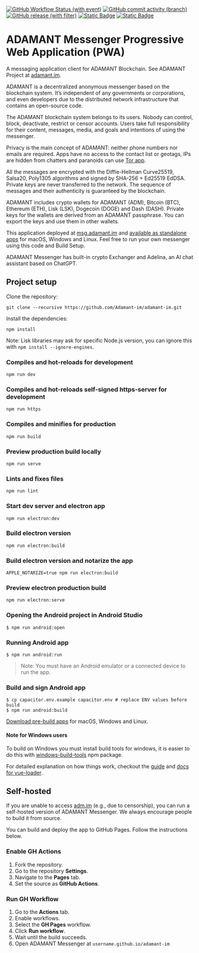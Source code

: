 [![GitHub Workflow Status (with event)](https://img.shields.io/github/actions/workflow/status/adamant-im/adamant-im/preview.yml)](https://github.com/Adamant-im/adamant-im/actions/workflows/preview.yml) [![GitHub commit activity (branch)](https://img.shields.io/github/commit-activity/m/Adamant-im/adamant-im/dev?color=24bd13)](https://github.com/Adamant-im/adamant-im/graphs/commit-activity) [![GitHub release (with filter)](https://img.shields.io/github/v/release/adamant-im/adamant-im?color=24bd13)](https://github.com/Adamant-im/adamant-im/releases) [![Static Badge](https://img.shields.io/badge/Slack-brightgreen?logo=slack&logoColor=white&labelColor=fa8f02&color=grey&link=https%3A%2F%2Fjoin.slack.com%2Ft%2Fadamant-im%2Fshared_invite%2Fzt-3n32uqh3-TmTM4qPAKcp3PzrPMtKETQ)](https://join.slack.com/t/adamant-im/shared_invite/zt-3n32uqh3-TmTM4qPAKcp3PzrPMtKETQ) [![Static Badge](https://img.shields.io/badge/Twitter-brightgreen?logo=x&logoColor=white&labelColor=blue&color=grey&link=https%3A%2F%2Ftwitter.com%2Fadamant_im)](https://twitter.com/adamant_im)

# ADAMANT Messenger Progressive Web Application (PWA)

A messaging application client for ADAMANT Blockchain. See ADAMANT Project at [adamant.im](https://adamant.im).

ADAMANT is a decentralized anonymous messenger based on the blockchain system. It’s independent of any governments or corporations, and even developers due to the distributed network infrastructure that contains an open-source code.

The ADAMANT blockchain system belongs to its users. Nobody can control, block, deactivate, restrict or censor accounts. Users take full responsibility for their content, messages, media, and goals and intentions of using the messenger.

Privacy is the main concept of ADAMANT: neither phone numbers nor emails are required. Apps have no access to the contact list or geotags, IPs are hidden from chatters and paranoids can use [Tor app](http://adamant6457join2rxdkr2y7iqatar7n4n72lordxeknj435i4cjhpyd.onion).

All the messages are encrypted with the Diffie-Hellman Curve25519, Salsa20, Poly1305 algorithms and signed by SHA-256 + Ed25519 EdDSA. Private keys are never transferred to the network. The sequence of messages and their authenticity is guaranteed by the blockchain.

ADAMANT includes crypto wallets for ADAMANT (ADM), Bitcoin (BTC), Ethereum (ETH), Lisk (LSK), Dogecoin (DOGE) and Dash (DASH). Private keys for the wallets are derived from an ADAMANT passphrase. You can export the keys and use them in other wallets.

This application deployed at [msg.adamant.im](https://msg.adamant.im) and [available as standalone apps](https://adamant.im/#adm-apps) for macOS, Windows and Linux. Feel free to run your own messenger using this code and Build Setup.

ADAMANT Messenger has built-in crypto Exchanger and Adelina, an AI chat assistant based on ChatGPT.

## Project setup

Clone the repository:

```
git clone --recursive https://github.com/Adamant-im/adamant-im.git
```

Install the dependencies:

```
npm install
```

Note: Lisk libraries may ask for specific Node.js version, you can ignore this with `npm install --ignore-engines`.

### Compiles and hot-reloads for development

```
npm run dev
```

### Compiles and hot-reloads self-signed https-server for development

```
npm run https
```

### Compiles and minifies for production

```
npm run build
```

### Preview production build locally

```
npm run serve
```

### Lints and fixes files

```
npm run lint
```

### Start dev server and electron app

```
npm run electron:dev
```

### Build electron version

```
npm run electron:build
```

### Build electron version and notarize the app

```
APPLE_NOTARIZE=true npm run electron:build
```

### Preview electron production build

```
npm run electron:serve
```

### Opening the Android project in Android Studio

```shell
$ npm run android:open
```

### Running Android app

```shell
$ npm run android:run
```

> Note: You must have an Android emulator or a connected device to run the app.

### Build and sign Android app

```shell
$ cp capacitor.env.example capacitor.env # replace ENV values before build
$ npm run android:build
```

[Download pre-build apps](https://adamant.im/#adm-apps) for macOS, Windows and Linux.

#### Note for Windows users

To build on Windows you must install build tools for windows, it is easier to do this with [windows-build-tools](https://github.com/felixrieseberg/windows-build-tools) npm package.

For detailed explanation on how things work, checkout the [guide](http://vuejs-templates.github.io/webpack/) and [docs for vue-loader](http://vuejs.github.io/vue-loader).

## Self-hosted

If you are unable to access [adm.im](https://adm.im) (e.g., due to censorship), you can run a self-hosted version of ADAMANT Messenger. We always encourage people to build it from source.

You can build and deploy the app to GitHub Pages. Follow the instructions below.

### Enable GH Actions

1. Fork the repository.
2. Go to the repository **Settings**.
3. Navigate to the **Pages** tab.
4. Set the source as **GitHub Actions**.

### Run GH Workflow

1. Go to the **Actions** tab.
2. Enable workflows.
3. Select the **GH Pages** workflow.
4. Click **Run workflow**.
5. Wait until the build succeeds.
6. Open ADAMANT Messenger at `username.github.io/adamant-im`
